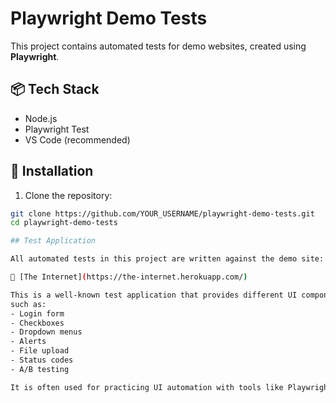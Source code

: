 # Playwright Demo Tests

This project contains automated tests for demo websites, created using **Playwright**.

## 📦 Tech Stack
- Node.js
- Playwright Test
- VS Code (recommended)

## 🚀 Installation
1. Clone the repository:
```bash
git clone https://github.com/YOUR_USERNAME/playwright-demo-tests.git
cd playwright-demo-tests

## Test Application

All automated tests in this project are written against the demo site:

🔗 [The Internet](https://the-internet.herokuapp.com/)

This is a well-known test application that provides different UI components and scenarios, 
such as:
- Login form
- Checkboxes
- Dropdown menus
- Alerts
- File upload
- Status codes
- A/B testing

It is often used for practicing UI automation with tools like Playwright, Selenium, and Cypress.

